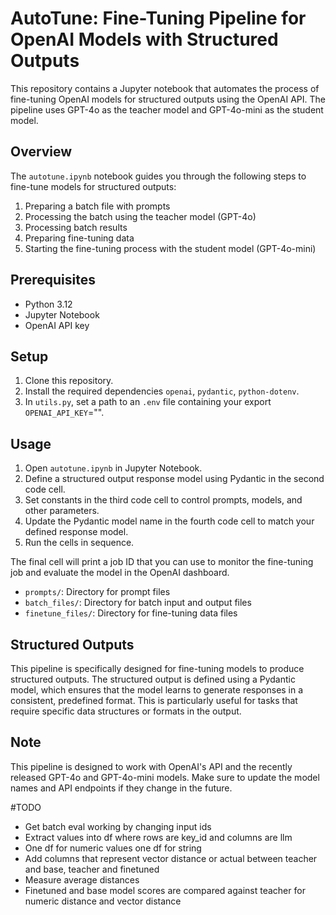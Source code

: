 # AutoTune: Fine-Tuning Pipeline for OpenAI Models with Structured Outputs

This repository contains a Jupyter notebook that automates the process of fine-tuning OpenAI models for structured outputs using the OpenAI API. The pipeline uses GPT-4o as the teacher model and GPT-4o-mini as the student model.

## Overview

The `autotune.ipynb` notebook guides you through the following steps to fine-tune models for structured outputs:

1. Preparing a batch file with prompts
2. Processing the batch using the teacher model (GPT-4o)
3. Processing batch results
4. Preparing fine-tuning data
5. Starting the fine-tuning process with the student model (GPT-4o-mini)

## Prerequisites

- Python 3.12
- Jupyter Notebook
- OpenAI API key

## Setup

1. Clone this repository.
2. Install the required dependencies `openai`, `pydantic`, `python-dotenv`.
3. In `utils.py`, set a path to an `.env` file containing your export `OPENAI_API_KEY`="".

## Usage

1. Open `autotune.ipynb` in Jupyter Notebook.
2. Define a structured output response model using Pydantic in the second code cell.
3. Set constants in the third code cell to control prompts, models, and other parameters.
4. Update the Pydantic model name in the fourth code cell to match your defined response model.
5. Run the cells in sequence.

The final cell will print a job ID that you can use to monitor the fine-tuning job and evaluate the model in the OpenAI dashboard.
  - `prompts/`: Directory for prompt files
  - `batch_files/`: Directory for batch input and output files
  - `finetune_files/`: Directory for fine-tuning data files


## Structured Outputs

This pipeline is specifically designed for fine-tuning models to produce structured outputs. The structured output is defined using a Pydantic model, which ensures that the model learns to generate responses in a consistent, predefined format. This is particularly useful for tasks that require specific data structures or formats in the output.

## Note

This pipeline is designed to work with OpenAI's API and the recently released GPT-4o and GPT-4o-mini models. Make sure to update the model names and API endpoints if they change in the future.


#TODO
- Get batch eval working by changing input ids
- Extract values into df where rows are key_id and columns are llm
- One df for numeric values one df for string
- Add columns that represent vector distance or actual between teacher and base, teacher and finetuned
- Measure average distances
- Finetuned and base model scores are compared against teacher for numeric distance and vector distance